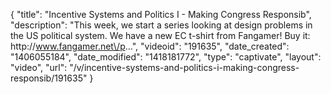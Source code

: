 {
    "title": "Incentive Systems and Politics I - Making Congress Responsib",
    "description": "This week, we start a series looking at design problems in the US political system. We have a new EC t-shirt from Fangamer! Buy it: http:\/\/www.fangamer.net\/p...",
    "videoid": "191635",
    "date_created": "1406055184",
    "date_modified": "1418181772",
    "type": "captivate",
    "layout": "video",
    "url": "\/v\/incentive-systems-and-politics-i-making-congress-responsib\/191635"
}
